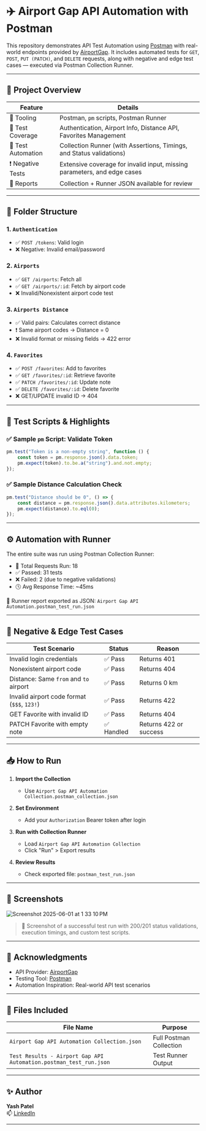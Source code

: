 # ✈️ Airport Gap API Automation with Postman

This repository demonstrates API Test Automation using [Postman](https://www.postman.com/) with real-world endpoints provided by [AirportGap](https://airportgap.com/docs). It includes automated tests for `GET`, `POST`, `PUT (PATCH)`, and `DELETE` requests, along with negative and edge test cases — executed via Postman Collection Runner.

---

## 📌 Project Overview

| Feature            | Details                                                                 |
|--------------------|-------------------------------------------------------------------------|
| 🔧 Tooling         | Postman, `pm` scripts, Postman Runner                                   |
| 📂 Test Coverage   | Authentication, Airport Info, Distance API, Favorites Management        |
| 🔁 Test Automation | Collection Runner (with Assertions, Timings, and Status validations)    |
| ❗ Negative Tests   | Extensive coverage for invalid input, missing parameters, and edge cases|
| 📄 Reports         | Collection + Runner JSON available for review                          |

---

## 🧪 Folder Structure

### 1. `Authentication`
- ✅ `POST /tokens`: Valid login
- ❌ Negative: Invalid email/password

### 2. `Airports`
- ✅ `GET /airports`: Fetch all
- ✅ `GET /airports/:id`: Fetch by airport code
- ❌ Invalid/Nonexistent airport code test

### 3. `Airports Distance`
- ✅ Valid pairs: Calculates correct distance
- ❗ Same airport codes → Distance = 0
- ❌ Invalid format or missing fields → 422 error

### 4. `Favorites`
- ✅ `POST /favorites`: Add to favorites
- ✅ `GET /favorites/:id`: Retrieve favorite
- ✅ `PATCH /favorites/:id`: Update note
- ✅ `DELETE /favorites/:id`: Delete favorite
- ❌ GET/UPDATE invalid ID → 404

---

## 🧠 Test Scripts & Highlights

### ✅ Sample `pm` Script: Validate Token
```js
pm.test("Token is a non-empty string", function () {
    const token = pm.response.json().data.token;
    pm.expect(token).to.be.a("string").and.not.empty;
});
```

### ✅ Sample Distance Calculation Check
```js
pm.test("Distance should be 0", () => {
    const distance = pm.response.json().data.attributes.kilometers;
    pm.expect(distance).to.eql(0);
});
```

---

## ⚙️ Automation with Runner

The entire suite was run using Postman Collection Runner:
- 🔄 Total Requests Run: 18
- ✅ Passed: 31 tests
- ❌ Failed: 2 (due to negative validations)
- 🕓 Avg Response Time: ~45ms

📎 Runner report exported as JSON: `Airport Gap API Automation.postman_test_run.json`

---

## 🚩 Negative & Edge Test Cases

| Test Scenario                                    | Status  | Reason |
|--------------------------------------------------|---------|--------|
| Invalid login credentials                        | ✅ Pass | Returns 401 |
| Nonexistent airport code                         | ✅ Pass | Returns 404 |
| Distance: Same `from` and `to` airport           | ✅ Pass | Returns 0 km |
| Invalid airport code format (`$$$`, `123!`)      | ✅ Pass | Returns 422 |
| GET Favorite with invalid ID                     | ✅ Pass | Returns 404 |
| PATCH Favorite with empty note                   | ✅ Handled | Returns 422 or success |

---

## 📥 How to Run

1. **Import the Collection**
   - Use `Airport Gap API Automation Collection.postman_collection.json`

2. **Set Environment**
   - Add your `Authorization` Bearer token after login

3. **Run with Collection Runner**
   - Load `Airport Gap API Automation Collection`
   - Click "Run" > Export results

4. **Review Results**
   - Check exported file: `postman_test_run.json`

---

## 📸 Screenshots


![Screenshot 2025-06-01 at 1 33 10 PM](https://github.com/user-attachments/assets/d9800bd2-48e0-45a2-a14d-ef0ebf0111b2)


> 📌 Screenshot of a successful test run with 200/201 status validations, execution timings, and custom test scripts.

---

## 🙌 Acknowledgments

- API Provider: [AirportGap](https://airportgap.com/docs)
- Testing Tool: [Postman](https://postman.com)
- Automation Inspiration: Real-world API test scenarios

---

## 📁 Files Included

| File Name                                      | Purpose                          |
|------------------------------------------------|----------------------------------|
| `Airport Gap API Automation Collection.json`   | Full Postman Collection          |
| `Test Results - Airport Gap API Automation.postman_test_run.json` | Test Runner Output               |

---

## ✨ Author

**Yash Patel**   
📫 [LinkedIn](https://www.linkedin.com/in/yashpatel458)

---
